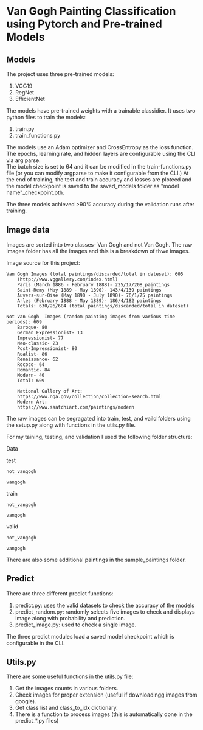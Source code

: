 # Van Gogh Painting Classification using Pytorch and Pre-trained Models

## Models
The project uses three pre-trained models:
  1) VGG19
  2) RegNet
  3) EfficientNet

The models have pre-trained weights with a trainable classidier. It uses two python files to train the models:
  1) train.py
  2) train_functions.py

The models use an Adam optimizer and CrossEntropy as the loss function.  The epochs, learning rate, and hidden layers are configurable using the CLI via arg parse.  
The batch size is set to 64 and it can be modified in the train-functions.py file (or you can modify argparse to make it configurable from the CLI.)
At the end of training, the test and train accuracy and losses are ploteed and the model checkpoint is saved to the saved_models folder as "model name"_checkpoint.pth.

The three models achieved >90% accuracy during the validation runs after training.

## Image data
Images are sorted into two classes- Van Gogh and not Van Gogh.  The raw images folder has all the images and this is a breakdown of thwe images.

Image source for this project:

    Van Gogh Images (total paintings/discarded/total in dateset): 605
        (http://www.vggallery.com/index.html)
        Paris (March 1886 - February 1888)- 225/17/208 paintings
        Saint-Remy (May 1889 - May 1890)- 143/4/139 paintings
        Auvers-sur-Oise (May 1890 - July 1890)- 76/1/75 paintings
        Arles (February 1888 - May 1889)- 186/4/182 paintings
        Totals: 630/26/604 (total paintings/discarded/total in dateset)

    Not Van Gogh  Images (random painting images from various time periods): 609
        Baroque- 80
        German Expressionist- 13
        Impressionist- 77
        Neo-classic- 23
        Post-Impressionist- 80
        Realist- 86
        Renaissance- 62
        Rococo- 64
        Romantic- 84
        Modern- 40
        Total: 609

        National Gallery of Art:
        https://www.nga.gov/collection/collection-search.html
        Modern Art:
        https://www.saatchiart.com/paintings/modern

The raw images can be segragated into train, test, and vaild folders using the setup.py along with functions in the utils.py file.

For my taining, testing, and validation I used the following folder structure:

Data

  test
  
    not_vangogh
    
    vangogh
  
  train
  
    not_vangogh
    
    vangogh
  
  valid
  
    not_vangogh
    
    vangogh

There are also some additional paintings in the sample_paintings folder.

## Predict
There are three different predict functions:
  1) predict.py:  uses the valid datasets to check the accuracy of the models
  2) predict_random.py: randomly selects five images to check and displays image along with probability and prediction.
  3) predict_image.py: used to check a single image.

The three predict modules load a saved model checkpoint which is configurable in the CLI.
    
## Utils.py
There are some useful functions in the utils.py file:
  1) Get the images counts in various folders.
  2) Check images for proper extension (useful if downloadingg images from google).
  3) Get class list and class_to_idx dictionary.
  4) There is a function to process images (this is automatically done in the predict_*.py files)
